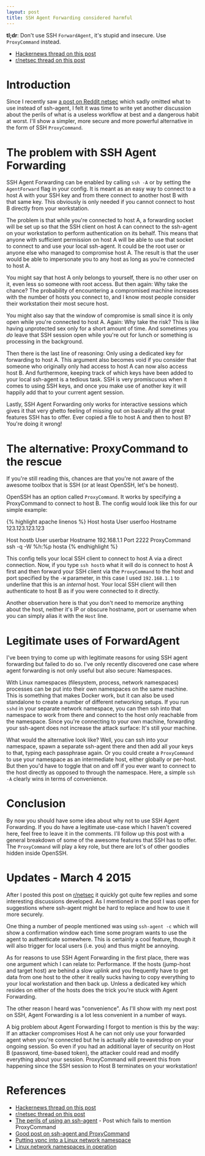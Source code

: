 ```yaml
---
layout: post
title: SSH Agent Forwarding considered harmful
---
```


**tl;dr**: Don't use SSH `ForwardAgent`, it's stupid and insecure. Use `ProxyCommand` instead.

* [Hackernews thread on this post](https://news.ycombinator.com/item?id=9425805)
* [r/netsec thread on this post](https://www.reddit.com/r/netsec/comments/2xdcgx/ssh_agent_forwarding_considered_harmful/)

Introduction
============

Since I recently saw [a post on Reddit
netsec](https://www.reddit.com/r/netsec/comments/2m2zpb/the_perils_of_using_an_sshagent/)
which sadly omitted what to use instead of ssh-agent, I felt it was time to
write yet another discussion about the perils of what is a useless workflow at
best and a dangerous habit at worst. I'll show a simpler, more secure and more
powerful alternative in the form of SSH `ProxyCommand`.

The problem with SSH Agent Forwarding
=====================================

SSH Agent Forwarding can be enabled by calling `ssh -A` or by setting the
`AgentForward` flag in your config. It is meant as an easy way to connect to a
host A with your SSH key and from there connect to another host B with that
same key. This obviously is only needed if you cannot connect to host B
directly from your workstation.

The problem is that while you're connected to host A, a forwarding socket will
be set up so that the SSH client on host A can connect to the ssh-agent on your
workstation to perform authentication on its behalf. This means that anyone
with sufficient permission on host A will be able to use that socket to connect
to and use your local ssh-agent. It could be the root user or anyone else who
managed to compromise host A. The result is that the user would be able to
impersonate you to any host as long as you're connected to host A.

You might say that host A only belongs to yourself, there is no other user on
it, even less so someone with root access. But then again: Why take the chance?
The probability of encountering a compromised machine increases with the number
of hosts you connect to, and I know most people consider their workstation
their most secure host.

You might also say that the window of compromise is small since it is only open
while you're connected to host A. Again: Why take the risk? This is like having
unprotected sex only for a short amount of time. And sometimes you *do* leave
that SSH session open while you're out for lunch or something is processing in
the background.

Then there is the last line of reasoning: Only using a dedicated key for
forwarding to host A. This argument also becomes void if you consider that
someone who originally only had access to host A can now also access host B.
And furthermore, keeping track of which keys have been added to your local
ssh-agent is a tedious task. SSH is very promiscuous when it comes to using SSH
keys, and once you make use of another key it will happily add that to your
current agent session.

Lastly, SSH Agent Forwarding only works for interactive sessions which gives it
that very ghetto feeling of missing out on basically all the great features SSH
has to offer. Ever copied a file to host A and then to host B? You're doing it
wrong!

The alternative: ProxyCommand to the rescue
===========================================

If you're still reading this, chances are that you're not aware of the awesome
toolbox that is SSH (or at least OpenSSH, let's be honest).

OpenSSH has an option called `ProxyCommand`. It works by specifying a
ProxyCommand to connect to host B. The config would look like this for our
simple example:

{% highlight apache linenos %}
Host hosta
	User userfoo
	Hostname 123.123.123.123

Host hostb
	User userbar
	Hostname 192.168.1.1
	Port 2222
	ProxyCommand ssh -q -W %h:%p hosta
{% endhighlight %}

This config tells your local SSH client to connect to host A via a direct
connection. Now, if you type `ssh hostb` what it will do is connect to host A
first and then forward your SSH client via the `ProxyCommand` to the host and
port specified by the `-W` parameter, in this case I used `192.168.1.1` to
underline that this is an *internal* host. Your local SSH client will then
authenticate to host B as if you were connected to it directly.

Another observation here is that you don't need to memorize anything about the
host, neither it's IP or obscure hostname, port or username when you can simply
alias it with the `Host` line.

Legitimate uses of ForwardAgent
===============================

I've been trying to come up with legitimate reasons for using SSH agent
forwarding but failed to do so. I've only recently discovered one case where
agent forwarding is not only useful but also secure: Namespaces.

With Linux namespaces (filesystem, process, network namespaces) processes can
be put into their own namespaces on the same machine. This is something that
makes Docker work, but it can also be used standalone to create a number of
different networking setups. If you run `sshd` in your separate network
namespace, you can then ssh into that namespace to work from there and connect
to the host only reachable from the namespace. Since you're connecting to your
own machine, forwarding your ssh-agent does not increase the attack surface:
It's still your machine.

What would the alternative look like? Well, you can ssh into your namespace,
spawn a separate ssh-agent there and then add all your keys to that, typing
each passphrase again. Or you could create a `ProxyCommand` to use your
namespace as an intermediate host, either globally or per-host. But then you'd
have to toggle that on and off if you ever want to connect to the host directly
as opposed to through the namespace. Here, a simple `ssh -A` clearly wins in
terms of convenience.

Conclusion
==========

By now you should have some idea about why not to use SSH Agent Forwarding. If
you do have a legitimate use-case which I haven't covered here, feel free to
leave it in the comments. I'll follow up this post with a general breakdown of
some of the awesome features that SSH has to offer. The `ProxyCommand` will
play a key role, but there are lot's of other goodies hidden inside OpenSSH.

Updates - March 4 2015
======================

After I posted this post on [r/netsec](https://www.reddit.com/r/netsec/) it
quickly got quite few replies and some interesting discussions developed. As I
mentioned in the post I was open for suggestions where ssh-agent might be hard
to replace and how to use it more securely.

One thing a number of people mentioned was using `ssh-agent -c` which will show
a confirmation window each time some program wants to use the agent to
authenticate somewhere. This is certainly a cool feature, though it will also
trigger for local users (i.e. you) and thus might be annoying. 

As for reasons to use SSH Agent Forwarding in the first place, there was one
argument which I can relate to: Performance. If the hosts (jump-host and target
host) are behind a slow uplink and you frequently have to get data from one
host to the other it really sucks having to copy everything to your local
workstation and then back up. Unless a dedicated key which resides on either of
the hosts does the trick you're stuck with Agent Forwarding.

The other reason I heard was "convenience". As I'll show with my next post on
SSH, Agent Forwarding is a lot less convenient in a number of ways.

A big problem about Agent Forwarding I forgot to mention is this by the way: If
an attacker compromises Host A he can not only use your forwarded agent when
you're connected but he is actually able to eavesdrop on your ongoing session.
So even if you had an additional layer of security on Host B (password,
time-based token), the attacker could read and modify everything about your
session. ProxyCommand will prevent this from happening since the SSH session to
Host B terminates on your workstation!

References
==========

* [Hackernews thread on this post](https://news.ycombinator.com/item?id=9425805)
* [r/netsec thread on this post](https://www.reddit.com/r/netsec/comments/2xdcgx/ssh_agent_forwarding_considered_harmful/)
* [The perils of using an ssh-agent](https://www.reddit.com/r/netsec/comments/2m2zpb/the_perils_of_using_an_sshagent/) - Post which fails to mention ProxyCommand
* [Good post on ssh-agent and ProxyCommand](http://sshmenu.sourceforge.net/articles/transparent-mulithop.html)
* [Putting vpnc into a Linux network namespace](https://github.com/alonbl/vpnc-scripts/blob/master/vpnc-script-sshd)
* [Linux network namespaces in operation](http://lwn.net/Articles/580893/)

